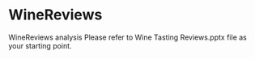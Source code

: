 # WineReviews
WineReviews analysis
Please refer to Wine Tasting Reviews.pptx file as your starting point.

